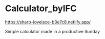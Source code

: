 # Calculator_byIFC
https://sharp-lovelace-b3e7c8.netlify.app/

Simple calculator made in a productive Sunday


